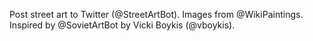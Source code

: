 Post street art to Twitter (@StreetArtBot). Images from @WikiPaintings. Inspired by @SovietArtBot by Vicki Boykis (@vboykis).
